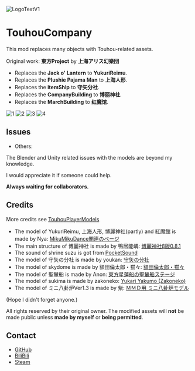 ![LogoTextV1](https://github.com/BoredBean/TouhouCompany/assets/18239170/0450fd31-932d-4533-b27d-a26d5cb4a1f8)
# TouhouCompany
This mod replaces many objects with Touhou-related assets. 

Original work: **東方Project** by **上海アリス幻樂団**

* Replaces the **Jack o' Lantern** to **YukuriReimu**.
* Replaces the **Plushie Pajama Man** to **上海人形**.
* Replaces the **itemShip** to **守矢分社**.
* Replaces the **CompanyBuilding** to **博丽神社**.
* Replaces the **MarchBuilding** to **红魔馆**.

![1](https://github.com/BoredBean/TouhouCompany/assets/18239170/755bee5f-ced4-4768-ab5b-10e5ede13b45)
![2](https://github.com/BoredBean/TouhouCompany/assets/18239170/a900c336-5e31-4625-8e1b-376586bda34e)
![3](https://github.com/BoredBean/TouhouCompany/assets/18239170/a6a59747-4d3d-4ccf-bfb8-43b48803ebb3)
![4](https://github.com/BoredBean/TouhouCompany/assets/18239170/96136b30-2a33-4ef6-9e02-9498ae90ae78)

## Issues

* Others:

The Blender and Unity related issues with the models are beyond my knowledge.

I would appreciate it if someone could help.

**Always waiting for collaborators.**

## Credits
More credits see [TouhouPlayerModels](https://github.com/BoredBean/TouhouCompany/blob/main/TouhouEnemyModels/README.md)

* The model of YukuriReimu, 上海人形, 博麗神社(partly) and 紅魔館 is made by Nya: [MikuMikuDance関連のページ](http://nya.b.la9.jp/mmd/atochi.html)
* The main structure of 博麗神社 is made by 鴨居能嵎: [博麗神社β版0.8.1](https://bowlroll.net/file/265445)
* The sound of shrine suzu is got from [PocketSound](https://pocket-se.info/archives/tag/%e9%88%b4/)
* The model of 守矢の分社 is made by youkan: [守矢の分社](https://bowlroll.net/file/3339)
* The model of skydome is made by 額田倫太郎・猫々: [額田倫太郎・猫々](http://www.nicovideo.jp/mylist/29859184)
* The model of 聖輦船 is made by Anon: [東方星蓮船の聖輦船ステージ](https://bowlroll.net/file/312149)
* The model of sukima is made by zakoneko: [Yukari Yakumo (Zakoneko)](https://mikumikudance.fandom.com/wiki/Yukari_Yakumo_(Zakoneko))
* The model of ミニ八卦炉Ver1.3 is made by 紫: [ＭＭＤ用 ミニ八卦炉モデル](https://bowlroll.net/file/54878)

(Hope I didn't forget anyone.)

All rights reserved by their original owner. The modified assets will **not** be made public unless **made by myself** or **being permitted**.

## Contact
* [GitHub](https://github.com/BoredBean/TouhouCompany)
* [BiliBili](https://space.bilibili.com/16119669)
* [Steam](https://steamcommunity.com/id/bean_10086)
